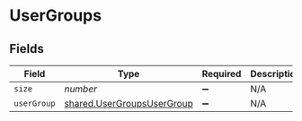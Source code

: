 # UserGroups


## Fields

| Field                                                                           | Type                                                                            | Required                                                                        | Description                                                                     | Example                                                                         |
| ------------------------------------------------------------------------------- | ------------------------------------------------------------------------------- | ------------------------------------------------------------------------------- | ------------------------------------------------------------------------------- | ------------------------------------------------------------------------------- |
| `size`                                                                          | *number*                                                                        | :heavy_minus_sign:                                                              | N/A                                                                             | 1                                                                               |
| `userGroup`                                                                     | [shared.UserGroupsUserGroup](../../../sdk/models/shared/usergroupsusergroup.md) | :heavy_minus_sign:                                                              | N/A                                                                             |                                                                                 |